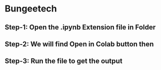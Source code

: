 # Bungeetech
## Step-1: Open the .ipynb Extension file in Folder
## Step-2: We will find **Open in Colab** button then
## Step-3: Run the file to get the output
